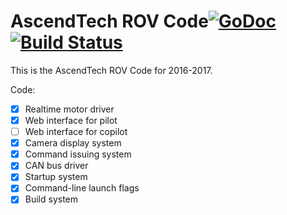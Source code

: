 # AscendTech ROV Code[![GoDoc](https://godoc.org/github.com/AscendTech4H/AscendTechROV?status.svg)](https://godoc.org/github.com/AscendTech4H/AscendTechROV/go)[![Build Status](https://travis-ci.org/AscendTech4H/AscendTechROV.svg?branch=master)](https://travis-ci.org/AscendTech4H/AscendTechROV)
This is the AscendTech ROV Code for 2016-2017.

Code:
- [X] Realtime motor driver
- [X] Web interface for pilot
- [ ] Web interface for copilot
- [X] Camera display system
- [X] Command issuing system
- [X] CAN bus driver
- [X] Startup system
- [X] Command-line launch flags
- [X] Build system
